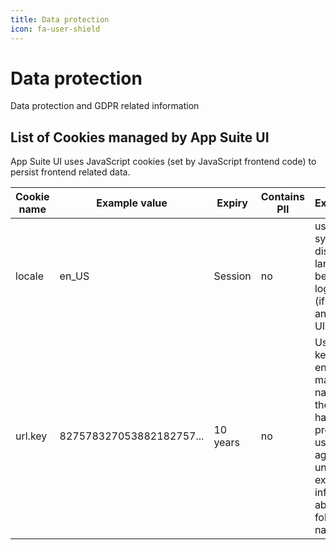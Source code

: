 ```yaml
---
title: Data protection
icon: fa-user-shield
---
```


# Data protection

Data protection and GDPR related information

## List of Cookies managed by App Suite UI

App Suite UI uses JavaScript cookies (set by JavaScript frontend code) to persist frontend related data.

Cookie name | Example value | Expiry | Contains PII | Explanation
--- | --- | --- | --- | ---
locale| en_US | Session | no | used to sync displayed language between login page (if used) and main UI.
url.key| 827578327053882182757... | 10 years | no | Used as a key to encrypt mail folder names in the URL hash to protect the user against unwanted exposure of information about mail folder names
